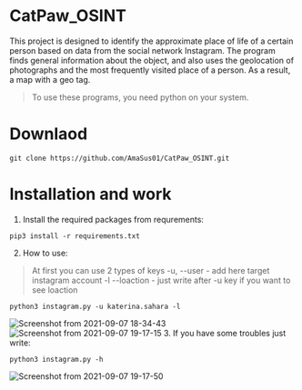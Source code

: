 # CatPaw_OSINT
This project is designed to identify the approximate place of life of a certain person based on data from the social network Instagram. The program finds general information about the object, and also uses the geolocation of photographs and the most frequently visited place of a person. As a result, a map with a geo tag.
>To use these programs, you need python on your system.
# Downlaod

```console
git clone https://github.com/AmaSus01/CatPaw_OSINT.git
```

# Installation and work
1. Install the required packages from requrements:
```console
pip3 install -r requirements.txt
```
2. How to use:
> At first you can use 2 types of keys
> -u, --user - add here target instagram account
> -l --loaction - just write after -u key if you want to see loaction
 
```console
python3 instagram.py -u katerina.sahara -l 
```
![Screenshot from 2021-09-07 18-34-43](https://user-images.githubusercontent.com/57565730/132382243-bfa88541-a146-4e53-bac3-9ade68c7e65b.png)
![Screenshot from 2021-09-07 19-17-15](https://user-images.githubusercontent.com/57565730/132382287-3f8754b1-acc5-4339-bff2-311acce61f66.png)
3. If you have some troubles just write:
 ```console
python3 instagram.py -h 
```
![Screenshot from 2021-09-07 19-17-50](https://user-images.githubusercontent.com/57565730/132382431-7f8da29d-1c43-4a10-a2b1-a689ff425ac8.png)
